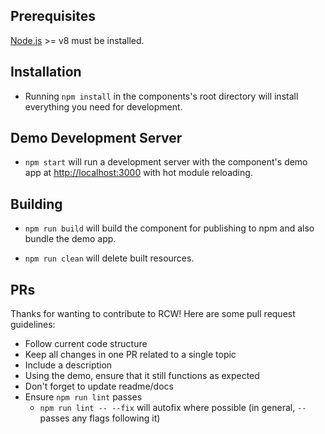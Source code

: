 ## Prerequisites

[Node.js](http://nodejs.org/) >= v8 must be installed.

## Installation

- Running `npm install` in the components's root directory will install everything you need for development.

## Demo Development Server

- `npm start` will run a development server with the component's demo app at [http://localhost:3000](http://localhost:3000) with hot module reloading.

## Building

- `npm run build` will build the component for publishing to npm and also bundle the demo app.

- `npm run clean` will delete built resources.

## PRs

Thanks for wanting to contribute to RCW! Here are some pull request guidelines:

- Follow current code structure
- Keep all changes in one PR related to a single topic
- Include a description
- Using the demo, ensure that it still functions as expected
- Don't forget to update readme/docs
- Ensure `npm run lint` passes
  - `npm run lint -- --fix` will autofix where possible (in general, `--` passes any flags following it)
